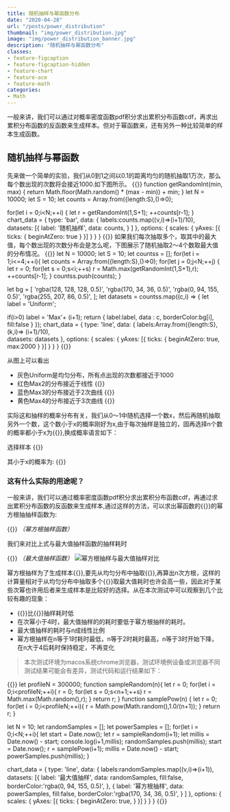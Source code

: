 ```yaml
---
title: 随机抽样与幂函数分布
date: "2020-04-28"
url: "/posts/power_distribution"
thumbnail: "img/power_distribution.jpg"
image: "img/power_distribution_banner.jpg"
description: "随机抽样与幂函数分布"
classes:
- feature-figcaption
- feature-figcaption-hidden
- feature-chart
- feature-ace
- feature-math
categories:
- Math
---
```

一般来讲，我们可以通过对概率密度函数pdf积分求出累积分布函数cdf，再求出累积分布函数的反函数来生成样本。但对于幂函数来，还有另外一种比较简单的样本生成函数。
<!--more-->


## 随机抽样与幂函数


先来做一个简单的实验，我们从0到1之间以0.1的距离均匀的随机抽取1万次，那么每个数出现的次数将会接近1000.如下图所示。
{{<chart code-height=360 height=400 hideCode=false defaultFold=true >}}
function getRandomInt(min, max) {
  return Math.floor(Math.random() * (max - min)) + min; 
}
let N = 10000;
let S = 10;
let counts = Array.from({length:S},()=>0);

for(let i = 0;i<N;++i)
{
  let r = getRandomInt(1,S+1);
  ++counts[r-1];
}
chart_data = {
    type: 'bar',
    data: {
      labels:counts.map((v,i)=>(i+1)/10),      
        datasets: [{
            label: '随机抽样',
            data: counts,
        }
        ]
    },
     options: {
        scales: {
            yAxes: [{
                ticks: {
                    beginAtZero: true
                }
            }]
        }
    }
}
{{</chart>}}
如果我们每次抽取多个，取其中的最大值，每个数出现的次数分布会是怎么呢，下图展示了随机抽取2～4个数取最大值的分布情况。
{{<chart code-height=360 height=400 hideCode=false defaultFold=true >}}
let N = 10000;
let S = 10;
let countss = [];
for(let i = 1;i<=4;++i){
  let counts = Array.from({length:S},()=>0);
  for(let j = 0;j<N;++j)
  {
    let r = 0;
    for(let s = 0;s<i;++s) r = Math.max(getRandomInt(1,S+1),r);
    ++counts[r-1];
  }
  countss.push(counts);
}

let bg = [
    'rgba(128, 128, 128, 0.5)',
    'rgba(170, 34, 36, 0.5)',
    'rgba(0, 94, 155, 0.5)',
    'rgba(255, 207, 86, 0.5)',
    ];
let datasets = countss.map((c,i) => {
  let label = 'Uniform';

  if(i>0) label = 'Max'+ (i+1);
  return {
    label:label,
    data : c,
    borderColor:bg[i],
    fill:false
  }
});
chart_data = {
    type: 'line',
    data: {
      labels:Array.from({length:S},(k,i)=> (i+1)/10),      
        datasets: datasets
    },
     options: {
        scales: {
            yAxes: [{
                ticks: {
                    beginAtZero: true,
                    max:2000
                }
            }]
        }
    }
}
{{</chart>}}

从图上可以看出
- 灰色Uniform是均匀分布，所有点出现的次数都接近于1000
- 红色Max2的分布接近于线性 {{<math >}} f(x)=kx {{</math>}}
- 蓝色Max3的分布接近于2次曲线 {{<math >}} f(x)=kx^2 {{</math>}}
- 黄色Max4的分布接近于3次曲线 {{<math >}} f(x)=kx^3 {{</math>}}

实际这和抽样的概率分布有关，我们从0～1中随机选择一个数x，然后再随机抽取另外一个数，这个数小于x的概率刚好为x,由于每次抽样是独立的，固再选择n个数的概率都小于x为{{<math >}}x^n{{</math>}},换成概率语言如下：

选择样本  {{<math >}}X= max(\xi_1,\xi_2,...,\xi_n){{</math>}}

其小于x的概率为:  {{<math >}}P_r\{X<x\} = \prod_{1}^{n}P_r\{\xi_i<x\}=x^n{{</math>}}

### 这有什么实际的用途呢？

一般来讲，我们可以通过概率密度函数pdf积分求出累积分布函数cdf，再通过求出累积分布函数的反函数来生成样本,通过这样的方法，可以求出幂函数的{{<math >}}f(x)=x^n{{</math>}}的幂方根抽抽样函数为:

{{<math >}}X=\sqrt[n+1]\xi{{</math>}}  *（幂方根抽样函数）*

我们来对比上式与最大值抽样函数的抽样耗时

{{<math >}}X= max(\xi_1,\xi_2,...,\xi_{n+1}){{</math>}}  *（最大值抽样函数）*
![幂方根抽样与最大值抽样对比](/img/power_dis_profile.jpg)

幂方根抽样为了生成样本{{<math >}}X{{</math>}},要先从均匀分布中抽取{{<math >}}\xi{{</math>}},再算出n次方根，这样的计算量相对于从均匀分布中抽取多个{{<math >}}\xi_i{{</math>}}取最大值耗时也许会高一些，因此对于某些次幂也许用后者来生成样本是比较好的选择。从在本次测试中可以观察到几个比较有趣的现象：
- {{<math >}}X=\sqrt[2]\xi{{</math>}}比{{<math >}}X= max(\xi_1,\xi_2){{</math>}}抽样耗时低
- 在次幂小于4时，最大值抽样的的耗时要低于幂方根抽样的耗时。
- 最大值抽样的耗时与n成线性比例
- 幂方根抽样在n等于1时耗时最低，n等于2时耗时最高，n等于3时开始下降，在n大于4后耗时保持稳定，不再变化

>本次测试环境为macos系统chrome浏览器，测试环境例设备或浏览器不同测试结果可能会有差异，测试代码和运行结果如下：


{{<chart code-height=360 height=400 hideCode=false defaultFold=true >}}
let profileN = 300000;
function sampleRandom(n){
  let r = 0;
  for(let i = 0;i<profileN;++i){
    r = 0;
    for(let s = 0;s<n+1;++s) r = Math.max(Math.random(),r);
  }
  return r;
}
function samplePow(n)
{
  let r = 0;
  for(let i = 0;i<profileN;++i){
    r = Math.pow(Math.random(),1.0/(n+1));
  }
  return r;
}

let N = 10;
let randomSamples = [];
let powerSamples = [];
for(let i = 0;i<N;++i){
  let start = Date.now();
  let r = sampleRandom(i+1);
  let millis = Date.now() - start;
  console.log(i+1,millis);
  randomSamples.push(millis);
  start = Date.now();
  r = samplePow(i+1);
  millis = Date.now() - start;
  powerSamples.push(millis);
}


chart_data = {
    type: 'line',
    data: {
      labels:randomSamples.map((v,i)=>(i+1)),      
        datasets: [{
            label: '最大值抽样',
            data: randomSamples,
            fill:false,
            borderColor:'rgba(0, 94, 155, 0.5)',
        },
        {
            label: '幂方根抽样',
            data: powerSamples,
            fill:false,
            borderColor:'rgba(170, 34, 36, 0.5)',
        }
        ]
    },
    options: {
        scales: {
            yAxes: [{
                ticks: {
                    beginAtZero: true,
                }
            }]
        }
    }
}
{{</chart>}}